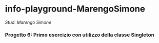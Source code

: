 # info-playground-MarengoSimone

_Stud. Marengo Simone_

### Progetto 6: Primo esercizio con utilizzo della classe Singleton